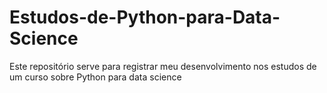 # Estudos-de-Python-para-Data-Science
Este repositório serve para registrar meu desenvolvimento nos estudos de um curso sobre Python para data science
